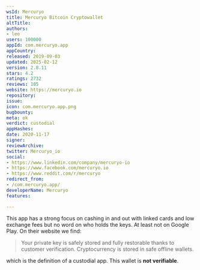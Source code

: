 ```yaml
---
wsId: Mercuryo
title: Mercuryo Bitcoin Cryptowallet
altTitle: 
authors:
- leo
users: 100000
appId: com.mercuryo.app
appCountry: 
released: 2019-09-03
updated: 2025-02-12
version: 2.8.11
stars: 4.2
ratings: 2732
reviews: 105
website: https://mercuryo.io
repository: 
issue: 
icon: com.mercuryo.app.png
bugbounty: 
meta: ok
verdict: custodial
appHashes: 
date: 2020-11-17
signer: 
reviewArchive: 
twitter: Mercuryo_io
social:
- https://www.linkedin.com/company/mercuryo-io
- https://www.facebook.com/mercuryo.io
- https://www.reddit.com/r/mercuryo
redirect_from:
- /com.mercuryo.app/
developerName: Mercuryo
features: 

---
```


This app has a strong focus on cashing in and out with linked cards and low
exchange fees but no word on who holds the keys. At least not on Google Play.
On their website we find:

> Your private key is safely stored and fully restorable thanks to customer
  verification. Cryptocurrency is stored in safe offline wallets.

which is the definition of a custodial app. This wallet is **not verifiable**.

